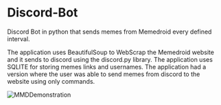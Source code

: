 # Discord-Bot

Discord Bot in python that sends memes from Memedroid every defined interval.

The application uses BeautifulSoup to WebScrap the Memedroid website and it sends to discord using the discord.py library.
The application uses SQLITE for storing memes links and usernames.
The application had a version where the user was able to send memes from discord to the website using only commands.

![MMDDemonstration](https://user-images.githubusercontent.com/31096534/236866063-7a042e43-c4f2-4a0b-8bc9-0d837452593f.png)
